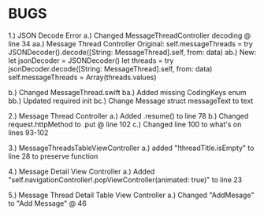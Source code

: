 #  BUGS


1.) JSON Decode Error
    a.) Changed MessageThreadController decoding @ line 34
        aa.) Message Thread Controller Original: 
            self.messageThreads = try JSONDecoder().decode([String: MessageThread].self, from: data)
        ab.) New: 
            let jsonDecoder = JSONDecoder()
            let threads = try jsonDecoder.decode([String: MessageThread].self, from: data)
            self.messageThreads = Array(threads.values)

b.) Changed MessageThread.swift 
       ba.) Added missing CodingKeys enum
       bb.) Updated required init
       bc.) Change Message struct messageText to text
       
2.)  Message Thread Controller
    a.) Added .resume() to line 78
    b.) Changed request.httpMethod to .put @ line 102
    c.) Changed line 100 to what's on lines 93-102

3.) MessageThreadsTableViewController
    a.) added "!threadTitle.isEmpty" to line 28 to preserve function
    
4.)  Message Detail View Controller
    a.) Added "self.navigationController!.popViewController(animated: true)" to line 23

5.) Message Thread Detail Table View Controller
    a.) Changed "AddMesage" to "Add Message" @ 46



